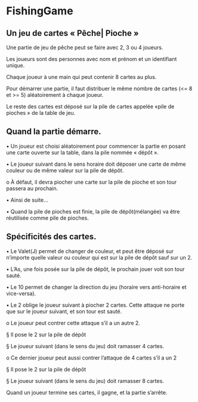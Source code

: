 # FishingGame
## Un jeu de cartes « Pêche| Pioche »

Une partie de jeu de pêche peut se faire avec 2, 3 ou 4 joueurs.

Les joueurs sont des personnes avec nom et prénom et un identifiant unique.

Chaque joueur à une main qui peut contenir 8 cartes au plus.

Pour démarrer une partie, il faut distribuer le même nombre de cartes (<= 8 et >= 5) aléatoirement à chaque joueur. 

Le reste des cartes est déposé sur la pile de cartes appelée «pile de pioches » de la table de jeu.

## Quand la partie démarre.

• Un joueur est choisi aléatoirement pour commencer la partie en posant une carte ouverte sur la
table, dans la pile nommée « dépôt ».

• Le joueur suivant dans le sens horaire doit déposer une carte de même couleur ou de même
valeur sur la pile de dépôt.

o À défaut, il devra piocher une carte sur la pile de pioche et son tour passera au prochain.

• Ainsi de suite…

• Quand la pile de pioches est finie, la pile de dépôt(mélangée) va être réutilisée comme pile de
pioches.

## Spécificités des cartes.

• Le Valet(J) permet de changer de couleur, et peut être déposé sur n’importe quelle valeur ou
couleur qui est sur la pile de dépôt sauf sur un 2.

• L’As, une fois posée sur la pile de dépôt, le prochain jouer voit son tour sauté.

• Le 10 permet de changer la direction du jeu (horaire vers anti-horaire et vice-versa).

• Le 2 oblige le joueur suivant à piocher 2 cartes. Cette attaque ne porte que sur le joueur suivant,
et son tour est sauté.

o Le joueur peut contrer cette attaque s’il a un autre 2.

§ Il pose le 2 sur la pile de dépôt

§ Le joueur suivant (dans le sens du jeu) doit ramasser 4 cartes.

o Ce dernier joueur peut aussi contrer l’attaque de 4 cartes s’il a un 2

§ Il pose le 2 sur la pile de dépôt

§ Le joueur suivant (dans le sens du jeu) doit ramasser 8 cartes.

Quand un joueur termine ses cartes, il gagne, et la partie s’arrête.
